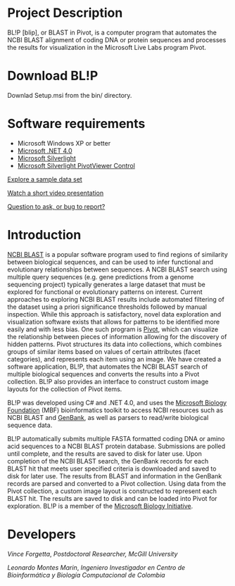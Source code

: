 Project Description
===================

BL!P [blip], or BLAST in Pivot, is a computer program that automates the NCBI BLAST alignment of coding DNA or protein sequences and processes the results for visualization in the Microsoft Live Labs program Pivot.

Download BL!P
=============

Downlad Setup.msi from the bin/ directory.

Software requirements
=====================

 * Microsoft Windows XP or better
 * [Microsoft .NET 4.0](http://www.microsoft.com/en-us/download/details.aspx?id=17851)
 * [Microsoft Silverlight](http://www.microsoft.com/getsilverlight/Get-Started/Install/Default.aspx)
 * [Microsoft Silverlight PivotViewer Control](http://www.microsoft.com/en-us/download/details.aspx?id=17747)

 

[Explore a sample data set](http://www.genomequebec.mcgill.ca/compgen/public/blip/blip_demo/blip.html)

[Watch a short video presentation](http://research.microsoft.com/apps/video/default.aspx?id=142016)

[Question to ask, or bug to report?](https://github.com/vforget)

Introduction
============

[NCBI BLAST](http://blast.ncbi.nlm.nih.gov/Blast.cgi) is a popular software program used to find regions of similarity between biological sequences, 
and can be used to infer functional and evolutionary relationships between sequences. A NCBI BLAST  search using multiple query sequences 
(e.g. gene predictions from a genome sequencing project) typically generates a large dataset that must be explored for functional or 
evolutionary patterns on interest. Current approaches to exploring NCBI BLAST results  include automated filtering of the dataset using a priori 
significance thresholds followed by manual inspection. While this approach is satisfactory, novel data exploration and visualization software 
exists that allows for patterns to be identified more easily  and with less bias. One such program is 
[Pivot](http://www.silverlight.net/learn/pivotviewer/), which can visualize the relationship between pieces of information allowing for the discovery 
of hidden patterns. Pivot structures its data into collections, which combines groups of similar items based on values of certain attributes
(facet categories), and represents each item using an image. We have created a software application, BL!P, that automates the NCBI BLAST search 
of multiple biological sequences and converts the results into a Pivot collection. BL!P also provides an interface  to construct custom image 
layouts for the collection of Pivot items.

BL!P was developed using C# and .NET 4.0, and uses the [Microsoft Biology Foundation](http://mbf.codeplex.com) (MBF) bioinformatics toolkit to 
access NCBI resources such as NCBI BLAST and [GenBank](http://www.ncbi.nlm.nih.gov/genbank/), as well as parsers to read/write biological sequence data.

BL!P automatically submits multiple FASTA formatted coding DNA or 
amino acid sequences to a NCBI BLAST protein database. Submissions are polled until complete, and the results are saved to disk for later use. 
Upon completion of the NCBI BLAST search, the GenBank  records for each BLAST hit that meets user specified criteria is downloaded and saved to 
disk for later use. The results from BLAST and information in the GenBank records are parsed and converted to a Pivot collection. Using data from 
the Pivot collection,  a custom image layout is constructed to represent each BLAST hit. The results are saved to disk and can be loaded into 
Pivot for exploration. BL!P is a member of the [Microsoft Biology Initiative](http://research.microsoft.com/bio/).

Developers
==========

*Vince Forgetta*, _Postdoctoral Researcher, McGill University_

*Leonardo Montes Marin*, _Ingeniero Investigador en Centro de Bioinformática y Biología Computacional de Colombia_
